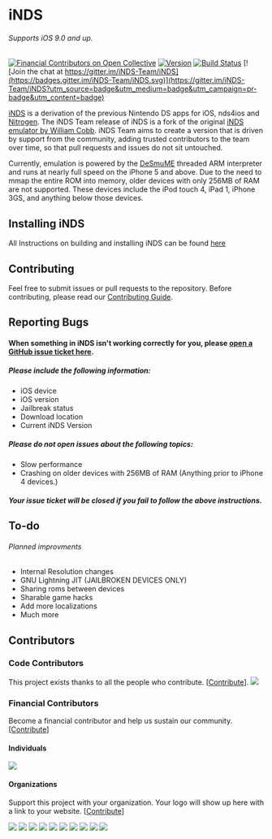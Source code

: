 # iNDS

###### Supports iOS 9.0 and up.

[![Financial Contributors on Open Collective](https://opencollective.com/inds-team/all/badge.svg?color=green&label=financial+contributors)](https://opencollective.com/inds-team) [![Version](https://img.shields.io/github/release/iNDS-Team/iNDS.svg)](https://github.com/iNDS-Team/iNDS/releases/latest)
[![Build Status](https://travis-ci.com/iNDS-Team/iNDS.svg?branch=master)](https://travis-ci.com/iNDS-Team/iNDS)
[![Join the chat at https://gitter.im/iNDS-Team/iNDS](https://badges.gitter.im/iNDS-Team/iNDS.svg)](https://gitter.im/iNDS-Team/iNDS?utm_source=badge&utm_medium=badge&utm_campaign=pr-badge&utm_content=badge)


[iNDS](https://inds.nerd.net) is a derivation of the previous Nintendo DS apps
for iOS, nds4ios and [Nitrogen](https://github.com/NitrogenEmulator). The iNDS
Team release of iNDS is a fork of the original [iNDS emulator by William Cobb](https://github.com/WilliamLCobb/iNDS). iNDS Team aims to create
a version that is driven by support from the community, adding trusted contributors
to the team over time, so that pull requests and issues do not sit untouched.

Currently, emulation is powered by the [DeSmuME](http://desmume.org/) threaded ARM interpreter and runs at nearly full speed on the iPhone 5 and above. Due to the need to mmap the entire ROM into memory, older devices with only 256MB of RAM are not supported. These devices include the iPod touch 4, iPad 1, iPhone 3GS, and anything below those devices.

## Installing iNDS

All Instructions on building and installing iNDS can be found [here](https://github.com/iNDS-Team/iNDS/wiki)

## Contributing
Feel free to submit issues or pull requests to the repository. Before contributing,
please read our [Contributing Guide](CONTRIBUTING.md).

## Reporting Bugs

#### When something in iNDS isn't working correctly for you, please [open a GitHub issue ticket here](https://github.com/iNDS-Team/iNDS/issues/new/choose).

##### Please include the following information:

- iOS device
- iOS version
- Jailbreak status
- Download location
- Current iNDS Version

##### Please do not open issues about the following topics:

- Slow performance
- Crashing on older devices with 256MB of RAM (Anything prior to iPhone 4 devices.)

##### Your issue ticket will be closed if you fail to follow the above instructions.

## To-do

###### Planned improvments

- Internal Resolution changes
- GNU Lightning JIT (JAILBROKEN DEVICES ONLY)
- Sharing roms between devices
- Sharable game hacks
- Add more localizations
- Much more

## Contributors

### Code Contributors

This project exists thanks to all the people who contribute. [[Contribute](CONTRIBUTING.md)].
<a href="https://github.com/iNDS-Team/iNDS/graphs/contributors"><img src="https://opencollective.com/inds-team/contributors.svg?width=890&button=false" /></a>

### Financial Contributors

Become a financial contributor and help us sustain our community. [[Contribute](https://opencollective.com/inds-team/contribute)]

#### Individuals

<a href="https://opencollective.com/inds-team"><img src="https://opencollective.com/inds-team/individuals.svg?width=890"></a>

#### Organizations

Support this project with your organization. Your logo will show up here with a link to your website. [[Contribute](https://opencollective.com/inds-team/contribute)]

<a href="https://opencollective.com/inds-team/organization/0/website"><img src="https://opencollective.com/inds-team/organization/0/avatar.svg"></a>
<a href="https://opencollective.com/inds-team/organization/1/website"><img src="https://opencollective.com/inds-team/organization/1/avatar.svg"></a>
<a href="https://opencollective.com/inds-team/organization/2/website"><img src="https://opencollective.com/inds-team/organization/2/avatar.svg"></a>
<a href="https://opencollective.com/inds-team/organization/3/website"><img src="https://opencollective.com/inds-team/organization/3/avatar.svg"></a>
<a href="https://opencollective.com/inds-team/organization/4/website"><img src="https://opencollective.com/inds-team/organization/4/avatar.svg"></a>
<a href="https://opencollective.com/inds-team/organization/5/website"><img src="https://opencollective.com/inds-team/organization/5/avatar.svg"></a>
<a href="https://opencollective.com/inds-team/organization/6/website"><img src="https://opencollective.com/inds-team/organization/6/avatar.svg"></a>
<a href="https://opencollective.com/inds-team/organization/7/website"><img src="https://opencollective.com/inds-team/organization/7/avatar.svg"></a>
<a href="https://opencollective.com/inds-team/organization/8/website"><img src="https://opencollective.com/inds-team/organization/8/avatar.svg"></a>
<a href="https://opencollective.com/inds-team/organization/9/website"><img src="https://opencollective.com/inds-team/organization/9/avatar.svg"></a>
